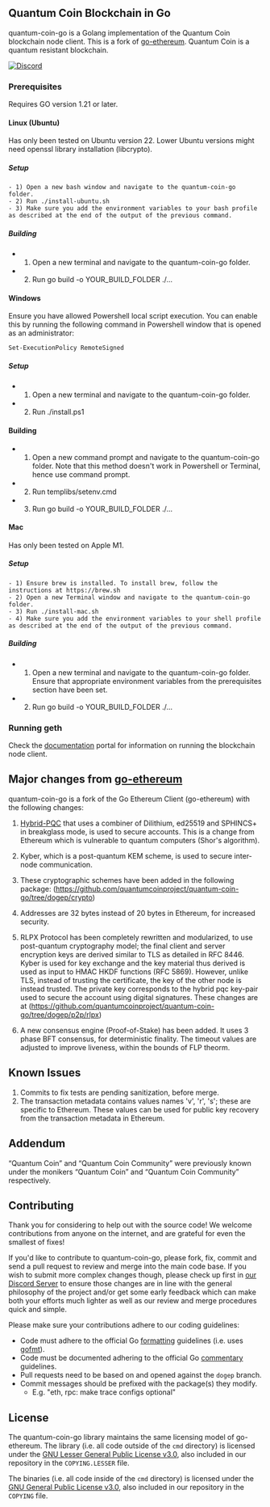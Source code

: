 ## Quantum Coin Blockchain in Go

quantum-coin-go is a Golang implementation of the Quantum Coin blockchain node client. This is a fork of [go-ethereum](https://github.com/ethereum/go-ethereum). Quantum Coin is a quantum resistant blockchain.

[![Discord](https://img.shields.io/badge/discord-join%20chat-blue.svg)](https://discord.gg/bbbMPyzJTM)

### Prerequisites

Requires GO version 1.21 or later.

#### Linux (Ubuntu)

Has only been tested on Ubuntu version 22. Lower Ubuntu versions might need openssl library installation (libcrypto).

##### Setup
```
- 1) Open a new bash window and navigate to the quantum-coin-go folder.
- 2) Run ./install-ubuntu.sh
- 3) Make sure you add the environment variables to your bash profile as described at the end of the output of the previous command.
```

##### Building
- 1) Open a new terminal and navigate to the quantum-coin-go folder.
- 2) Run go build -o YOUR_BUILD_FOLDER ./...

#### Windows
Ensure you have allowed Powershell local script execution. You can enable this by running the following command in Powershell window that is opened as an administrator:

```
Set-ExecutionPolicy RemoteSigned
```

##### Setup 
- 1) Open a new terminal and navigate to the quantum-coin-go folder.
- 2) Run ./install.ps1
 
#### Building     

- 1) Open a new command prompt and navigate to the quantum-coin-go folder. Note that this method doesn't work in Powershell or Terminal, hence use command prompt.
- 2) Run templibs/setenv.cmd 
- 3) Run go build -o YOUR_BUILD_FOLDER ./...

#### Mac

Has only been tested on Apple M1.

##### Setup
```
- 1) Ensure brew is installed. To install brew, follow the instructions at https://brew.sh
- 2) Open a new Terminal window and navigate to the quantum-coin-go folder.
- 3) Run ./install-mac.sh
- 4) Make sure you add the environment variables to your shell profile as described at the end of the output of the previous command.
```

##### Building
- 1) Open a new terminal and navigate to the quantum-coin-go folder. Ensure that appropriate environment variables from the prerequisites section have been set.
- 2) Run go build -o YOUR_BUILD_FOLDER ./...

### Running geth
Check the [documentation](https://dpdocs.org) portal for information on running the blockchain node client.

## Major changes from [go-ethereum](https://github.com/ethereum/go-ethereum)

quantum-coin-go is a fork of the Go Ethereum Client (go-ethereum) with the following changes:

1) [Hybrid-PQC](https://github.com/DogeProtocol/hybrid-pqc) that uses a combiner of Dilithium, ed25519 and SPHINCS+ in breakglass mode, is used to secure accounts. This is a change from Ethereum which is vulnerable to quantum computers (Shor's algorithm).

2) Kyber, which is a post-quantum KEM scheme, is used to secure inter-node communication.

3) These cryptographic schemes have been added in the following package:
   (https://github.com/quantumcoinproject/quantum-coin-go/tree/dogep/crypto)

4) Addresses are 32 bytes instead of 20 bytes in Ethereum, for increased security.

5) RLPX Protocol has been completely rewritten and modularized, to use post-quantum cryptography model; the final client and server encryption keys 
are derived similar to TLS as detailed in RFC 8446. Kyber is used for key exchange and the key material thus derived 
is used as input to HMAC HKDF functions (RFC 5869). However, unlike TLS, instead of trusting the certificate, 
the key of the other node is instead trusted. The private key corresponds to the hybrid pqc key-pair used to secure the account 
using digital signatures. These changes are at (https://github.com/quantumcoinproject/quantum-coin-go/tree/dogep/p2p/rlpx)

6) A new consensus engine (Proof-of-Stake) has been added.  It uses 3 phase BFT consensus, for deterministic finality. The timeout values are adjusted to improve liveness, within the bounds of FLP theorm.

## Known Issues

1) Commits to fix tests are pending sanitization, before merge.
2) The transaction metadata contains values names 'v', 'r', 's'; these are specific to Ethereum.
These values can be used for public key recovery from the transaction metadata in Ethereum. 

## Addendum
“Quantum Coin” and “Quantum Coin Community” were previously known under the monikers “Quantum Coin” and “Quantum Coin Community” respectively.

## Contributing

Thank you for considering to help out with the source code! We welcome contributions
from anyone on the internet, and are grateful for even the smallest of fixes!

If you'd like to contribute to quantum-coin-go, please fork, fix, commit and send a pull request
 to review and merge into the main code base. If you wish to submit
more complex changes though, please check up first in [our Discord Server](https://discord.gg/bbbMPyzJTM)
to ensure those changes are in line with the general philosophy of the project and/or get
some early feedback which can make both your efforts much lighter as well as our review
and merge procedures quick and simple.

Please make sure your contributions adhere to our coding guidelines:

 * Code must adhere to the official Go [formatting](https://golang.org/doc/effective_go.html#formatting)
   guidelines (i.e. uses [gofmt](https://golang.org/cmd/gofmt/)).
 * Code must be documented adhering to the official Go [commentary](https://golang.org/doc/effective_go.html#commentary)
   guidelines.
 * Pull requests need to be based on and opened against the `dogep` branch.
 * Commit messages should be prefixed with the package(s) they modify.
   * E.g. "eth, rpc: make trace configs optional"

## License
The quantum-coin-go library maintains the same licensing model of go-ethereum. The library (i.e. all code outside of the `cmd` directory) is licensed under the
[GNU Lesser General Public License v3.0](https://www.gnu.org/licenses/lgpl-3.0.en.html),
also included in our repository in the `COPYING.LESSER` file.

The binaries (i.e. all code inside of the `cmd` directory) is licensed under the
[GNU General Public License v3.0](https://www.gnu.org/licenses/gpl-3.0.en.html), also
included in our repository in the `COPYING` file.
